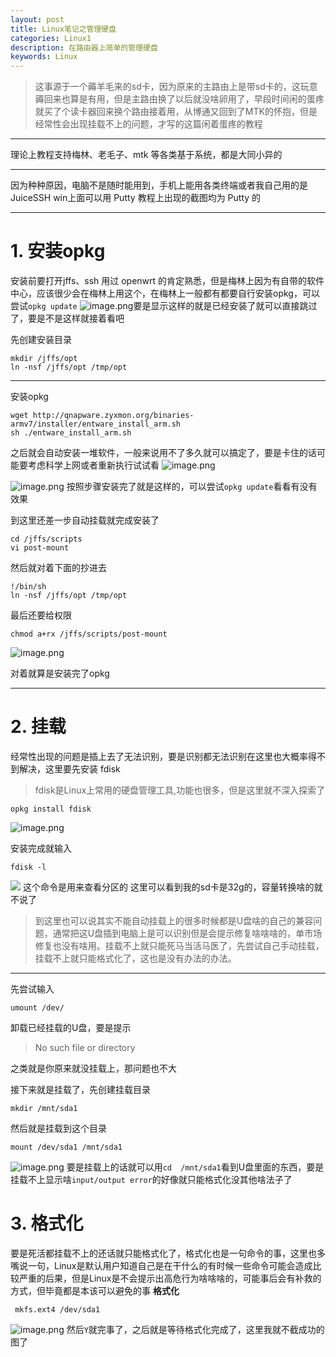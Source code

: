 ```yaml
---
layout: post
title: Linux笔记之管理硬盘
categories: Linux1
description: 在路由器上简单的管理硬盘
keywords: Linux
---
```

>这事源于一个薅羊毛来的sd卡，因为原来的主路由上是带sd卡的，这玩意薅回来也算是有用，但是主路由换了以后就没啥卵用了，早段时间闲的蛋疼就买了个读卡器回来换个路由接着用，从博通又回到了MTK的怀抱，但是经常性会出现挂载不上的问题，才写的这篇闲着蛋疼的教程

----------

理论上教程支持梅林、老毛子、mtk 等各类基于系统，都是大同小异的

----------


因为种种原因，电脑不是随时能用到，手机上能用各类终端或者我自己用的是 JuiceSSH win上面可以用 Putty 教程上出现的截图均为 Putty 的

----------

# 1. 安装opkg

安装前要打开jffs、ssh
用过 openwrt 的肯定熟悉，但是梅林上因为有自带的软件中心，应该很少会在梅林上用这个，在梅林上一般都有都要自行安装opkg，可以尝试`opkg update`
![image.png](http://ww1.sinaimg.cn/large/006H9iLngy1ggog3peramj30ir0bt3yv.jpg)要是显示这样的就是已经安装了就可以直接跳过了，要是不是这样就接着看吧

先创建安装目录

    mkdir /jffs/opt
    ln -nsf /jffs/opt /tmp/opt

----------


安装opkg

    wget http://qnapware.zyxmon.org/binaries-armv7/installer/entware_install_arm.sh
    sh ./entware_install_arm.sh


之后就会自动安装一堆软件，一般来说用不了多久就可以搞定了，要是卡住的话可能要考虑科学上网或者重新执行试试看
![image.png](http://ww1.sinaimg.cn/large/006H9iLngy1ggogf3dvh8j30ir0btt9n.jpg)

![image.png](http://ww1.sinaimg.cn/large/006H9iLngy1ggog3peramj30ir0bt3yv.jpg)
按照步骤安装完了就是这样的，可以尝试`opkg update`看看有没有效果

到这里还差一步自动挂载就完成安装了

    cd /jffs/scripts
    vi post-mount

然后就对着下面的抄进去

    !/bin/sh
    ln -nsf /jffs/opt /tmp/opt

最后还要给权限

    chmod a+rx /jffs/scripts/post-mount

![image.png](http://ww1.sinaimg.cn/large/006H9iLngy1ggogx0npl4j30ir0btwfj.jpg)

对着就算是安装完了opkg

----------

 

# 2. 挂载

经常性出现的问题是插上去了无法识别，要是识别都无法识别在这里也大概率得不到解决，这里要先安装 fdisk
>fdisk是Linux上常用的硬盘管理工具,功能也很多，但是这里就不深入探索了

    opkg install fdisk

![image.png](http://ww1.sinaimg.cn/large/006H9iLngy1ggoh2jmwb3j30ir0btq3r.jpg)

安装完成就输入

    fdisk -l

![](leanote://file/getImage?fileId=5f0b0628ca7dfe3d2b000000)
 这个命令是用来查看分区的
 这里可以看到我的sd卡是32g的，容量转换啥的就不说了
 
 
 >到这里也可以说其实不能自动挂载上的很多时候都是U盘啥的自己的兼容问题，通常把这U盘插到电脑上是可以识别但是会提示修复啥啥啥的，单市场修复也没有啥用。挂载不上就只能死马当活马医了，先尝试自己手动挂载，挂载不上就只能格式化了，这也是没有办法的办法。
 
 

----------


 
 先尝试输入
 
    umount /dev/

 卸载已经挂载的U盘，要是提示

> No such file or directory

之类就是你原来就没挂载上，那问题也不大

接下来就是挂载了，先创建挂载目录

    mkdir /mnt/sda1
    
然后就是挂载到这个目录

    mount /dev/sda1 /mnt/sda1
![image.png](http://ww1.sinaimg.cn/large/006H9iLngy1ggoi8jahwfj30ir0btt9p.jpg)
    要是挂载上的话就可以用`cd  /mnt/sda1`看到U盘里面的东西，要是挂载不上显示啥`input/output error`的好像就只能格式化没其他啥法子了
    

# 3. 格式化
要是死活都挂载不上的还话就只能格式化了，格式化也是一句命令的事，这里也多嘴说一句，Linux是默认用户知道自己是在干什么的有时候一些命令可能会造成比较严重的后果，但是Linux是不会提示出高危行为啥啥啥的，可能事后会有补救的方式，但毕竟都是本该可以避免的事
**格式化**

     mkfs.ext4 /dev/sda1
    
![image.png](http://ww1.sinaimg.cn/large/006H9iLngy1ggoiqb9ovhj30ir0btgmn.jpg)
然后`Y`就完事了，之后就是等待格式化完成了，这里我就不截成功的图了
